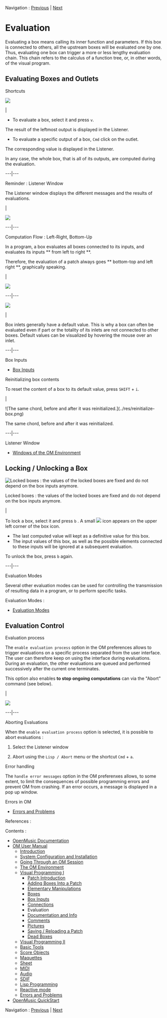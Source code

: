 Navigation : [Previous](Connections "page
précédente\(Connections\)") | [Next](DocAndInfo "page
suivante\(Documentation and Info\)")

# Evaluation

Evaluating a box means calling its inner function and parameters. If this box
is connected to others, all the upstream boxes will be evaluated one by one.
Thus, evaluating one box can trigger a more or less lengthy evaluation chain.
This chain refers to the calculus of a function tree, or, in other words, of
the visual program.

## Evaluating Boxes and Outlets

Shortcuts

![](../res/evaluation.png)

|

  * To evaluate a box, select it and press `v`. 

The result of the leftmost output is displayed in the Listener.

  * To evaluate a specific output of a box, `Cmd` click on the outlet. 

The corresponding value is displayed in the Listener.

In any case, the whole box, that is all of its outputs, are computed during
the evaluation.  
  
---|---  
  
Reminder : Listener Window

The Listener window displays the different messages and the results of
evaluations.

|

[![](../res/patchandlistener_1.png)](../res/patchandlistener.png "Cliquez pour
agrandir")  
  
---|---  
  
Computation Flow : Left-Right, Bottom-Up

In a program, a box evaluates all boxes connected to its inputs, and evaluates
its inputs ** from left to right **.

Therefore, the evaluation of a patch always goes ** bottom-top and left right
**, graphically speaking.

|

![](../res/downtop.png)  
  
---|---  
  
![](../res/defin.png)

|

Box inlets generally have a default value. This is why a box can often be
evaluated even if part or the totality of its inlets are not connected to
other boxes. Default values can be visualized by hovering the mouse over an
inlet.  
  
---|---  
  
Box Inputs

  * [Box Inputs](BoxInputs)

Reinitializing box contents

To reset the content of a box to its default value, press `SHIFT` \+ `i`.

|

![The same chord, before and after it was reinitialized.](../res/reinitialize-
box.png)

The same chord, before and after it was reinitialized.  
  
---|---  
  
Listener Window

  * [Windows of the OM Environment](MainWindows)

## Locking / Unlocking a Box

![Locked boxes : the values of the locked boxes are fixed and do not depend on
the box inputs anymore.](../res/lockedboxes.png)

Locked boxes : the values of the locked boxes are fixed and do not depend on
the box inputs anymore.

|

To lock a box, select it and press `b` . A small ![](../res/cross_icon.png)
icon appears on the upper left corner of the box icon.

  * The last computed value will kept as a definitive value for this box. 
  * The input values of this box, as well as the possible elements connected to these inputs will be ignored at a subsequent evaluation.

To unlock the box, press `b` again.  
  
---|---  
  
Evaluation Modes

Several other evaluation modes can be used for controlling the transmission of
resulting data in a program, or to perform specific tasks.

Evaluation Modes :

  * [Evaluation Modes](EvalModes)

## Evaluation Control

Evaluation process

The `enable evaluation process` option in the OM preferences allows to trigger
evaluations on a specific process separated from the user interface. The user
can therefore keep on using the interface during evaluations. During an
evaluation, the other evaluations are queued and performed successively after
the current one terminates.

This option also enables  **to stop ongoing computations** can via the "Abort"
command (see below).

|

![](../res/evaluation-prefs.png)  
  
---|---  
  
Aborting Evaluations

When the `enable evaluation process` option is selected, it is possible to
abort evaluations :

  1. Select the Listener window

  2. Abort using the `Lisp / Abort` menu or the shortcut `Cmd` \+ `a`.

Error handling

The `handle error messages` option in the OM preferenxes allows, to some
extent, to limit the consequences of possible programming errors and prevent
OM from crashing. If an error occurs, a message is displayed in a pop up
window.

Errors in OM

  * [Errors and Problems](errors)

References :

Contents :

  * [OpenMusic Documentation](OM-Documentation)
  * [OM User Manual](OM-User-Manual)
    * [Introduction](00-Contents)
    * [System Configuration and Installation](Installation)
    * [Going Through an OM Session](Goingthrough)
    * [The OM Environment](Environment)
    * [Visual Programming I](BasicVisualProgramming)
      * [Patch Introduction](ProgrammingIntro)
      * [Adding Boxes Into a Patch](AddingBoxes)
      * [Elementary Manipulations](ElementaryManips)
      * [Boxes](Boxes)
      * [Box Inputs](BoxInputs)
      * [Connections](Connections)
      * Evaluation
      * [Documentation and Info](DocAndInfo)
      * [Comments](Comments)
      * [Pictures](Pictures)
      * [Saving / Reloading a Patch](SavingPatch)
      * [Dead Boxes](DeadBox)
    * [Visual Programming II](AdvancedVisualProgramming)
    * [Basic Tools](BasicObjects)
    * [Score Objects](ScoreObjects)
    * [Maquettes](Maquettes)
    * [Sheet](Sheet)
    * [MIDI](MIDI)
    * [Audio](Audio)
    * [SDIF](SDIF)
    * [Lisp Programming](Lisp)
    * [Reactive mode](Reactive)
    * [Errors and Problems](errors)
  * [OpenMusic QuickStart](QuickStart-Chapters)

Navigation : [Previous](Connections "page
précédente\(Connections\)") | [Next](DocAndInfo "page
suivante\(Documentation and Info\)")

